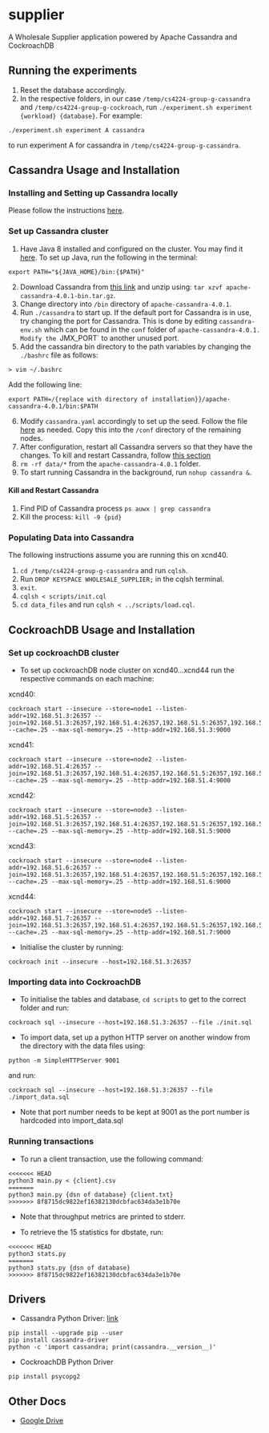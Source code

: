 # supplier

A Wholesale Supplier application powered by Apache Cassandra and CockroachDB

## Running the experiments

1. Reset the database accordingly.
2. In the respective folders, in our case `/temp/cs4224-group-g-cassandra` and `/temp/cs4224-group-g-cockroach`, run `./experiment.sh experiment {workload} {database}`. For example:

```
./experiment.sh experiment A cassandra
```

to run experiment A for cassandra in `/temp/cs4224-group-g-cassandra`.

## Cassandra Usage and Installation

### Installing and Setting up Cassandra locally

Please follow the instructions [here](/cassandra/installation.md).

### Set up Cassandra cluster

1. Have Java 8 installed and configured on the cluster. You may find it [here](https://www.oracle.com/sg/java/technologies/javase/javase8-archive-downloads.html#license-lightbox). To set up Java, run the following in the terminal:

```export JAVA_HOME="/{replace with directory of installation}/jdk1.8.0_202"
export PATH="${JAVA_HOME}/bin:{$PATH}"
```

2. Download Cassandra from [this link](https://www.apache.org/dyn/closer.lua/cassandra/4.0.1/apache-cassandra-4.0.1-bin.tar.gz) and unzip using:
   `tar xzvf apache-cassandra-4.0.1-bin.tar.gz`.
3. Change directory into `/bin` directory of `apache-cassandra-4.0.1`.
4. Run `./cassandra` to start up. If the default port for Cassandra is in use, try changing the port for Cassandra. This is done by editing `cassandra-env.sh` which can be found in the `conf` folder of `apache-cassandra-4.0.1. Modify the `JMX_PORT` to another unused port.
5. Add the cassandra bin directory to the path variables by changing the `./bashrc` file as follows:

```
> vim ~/.bashrc
```

Add the following line:

```
export PATH=/{replace with directory of installation}}/apache-cassandra-4.0.1/bin:$PATH
```

6. Modify `cassandra.yaml` accordingly to set up the seed. Follow the file [here](/cassandra/cassandra.yaml) as needed. Copy this into the `/conf` directory of the remaining nodes.
7. After configuration, restart all Cassandra servers so that they have the changes. To kill and restart Cassandra, follow [this section](####kill-and-restart-cassandra)
8. `rm -rf data/*` from the `apache-cassandra-4.0.1` folder.
9. To start running Cassandra in the background, run `nohup cassandra &`.

#### Kill and Restart Cassandra

1. Find PID of Cassandra process
   `ps auwx | grep cassandra`
2. Kill the process:
   `kill -9 {pid}`

### Populating Data into Cassandra

The following instructions assume you are running this on xcnd40.

1. `cd /temp/cs4224-group-g-cassandra` and run `cqlsh`.
2. Run `DROP KEYSPACE WHOLESALE_SUPPLIER;` in the cqlsh terminal.
3. `exit`.
4. `cqlsh < scripts/init.cql`
5. `cd data_files` and run `cqlsh < ../scripts/load.cql`.

## CockroachDB Usage and Installation

### Set up cockroachDB cluster

- To set up cockroachDB node cluster on xcnd40...xcnd44 run the respective commands on each machine:

xcnd40:

```
cockroach start --insecure --store=node1 --listen-addr=192.168.51.3:26357 --join=192.168.51.3:26357,192.168.51.4:26357,192.168.51.5:26357,192.168.51.6:26357,192.168.51.7:26357 --cache=.25 --max-sql-memory=.25 --http-addr=192.168.51.3:9000
```

xcnd41:

```
cockroach start --insecure --store=node2 --listen-addr=192.168.51.4:26357 --join=192.168.51.3:26357,192.168.51.4:26357,192.168.51.5:26357,192.168.51.6:26357,192.168.51.7:26357 --cache=.25 --max-sql-memory=.25 --http-addr=192.168.51.4:9000
```

xcnd42:

```
cockroach start --insecure --store=node3 --listen-addr=192.168.51.5:26357 --join=192.168.51.3:26357,192.168.51.4:26357,192.168.51.5:26357,192.168.51.6:26357,192.168.51.7:26357 --cache=.25 --max-sql-memory=.25 --http-addr=192.168.51.5:9000
```

xcnd43:

```
cockroach start --insecure --store=node4 --listen-addr=192.168.51.6:26357 --join=192.168.51.3:26357,192.168.51.4:26357,192.168.51.5:26357,192.168.51.6:26357,192.168.51.7:26357 --cache=.25 --max-sql-memory=.25 --http-addr=192.168.51.6:9000
```

xcnd44:

```
cockroach start --insecure --store=node5 --listen-addr=192.168.51.7:26357 --join=192.168.51.3:26357,192.168.51.4:26357,192.168.51.5:26357,192.168.51.6:26357,192.168.51.7:26357 --cache=.25 --max-sql-memory=.25 --http-addr=192.168.51.7:9000
```

- Initialise the cluster by running:

```
cockroach init --insecure --host=192.168.51.3:26357
```

### Importing data into CockroachDB

- To initialise the tables and database, `cd scripts` to get to the correct folder and run:

```
cockroach sql --insecure --host=192.168.51.3:26357 --file ./init.sql
```

- To import data, set up a python HTTP server on another window from the directory with the data files using:

```
python -m SimpleHTTPServer 9001
```

and run:

```
cockroach sql --insecure --host=192.168.51.3:26357 --file ./import_data.sql
```

- Note that port number needs to be kept at 9001 as the port number is hardcoded into import_data.sql

### Running transactions

- To run a client transaction, use the following command:

```
<<<<<<< HEAD
python3 main.py < {client}.csv
=======
python3 main.py {dsn of database} {client.txt}
>>>>>>> 8f8715dc9822ef16382130dcbfac634da3e1b70e
```

- Note that throughput metrics are printed to stderr.

- To retrieve the 15 statistics for dbstate, run:

```
<<<<<<< HEAD
python3 stats.py
=======
python3 stats.py {dsn of database}
>>>>>>> 8f8715dc9822ef16382130dcbfac634da3e1b70e
```

## Drivers

- Cassandra Python Driver: [link](https://github.com/datastax/python-driver)

```
pip install --upgrade pip --user
pip install cassandra-driver
python -c 'import cassandra; print(cassandra.__version__)'
```

- CockroachDB Python Driver

```
pip install psycopg2
```

## Other Docs

- [Google Drive](https://drive.google.com/drive/u/0/folders/17pflcjtitASINdO3Ek_BgWZ-aIsMcDo9)
